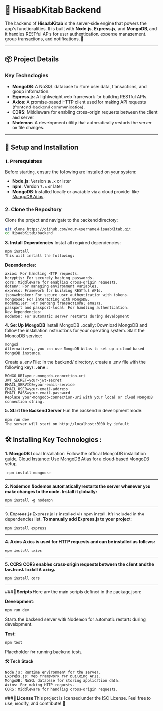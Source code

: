 # 🚀 HisaabKitab Backend

The backend of **HisaabKitab** is the server-side engine that powers the app's functionalities. It is built with **Node.js**, **Express.js**, and **MongoDB**, and it handles RESTful APIs for user authentication, expense management, group transactions, and notifications. 🔧

---

## **📦 Project Details**

### **Key Technologies**
- **MongoDB**: A NoSQL database to store user data, transactions, and group information.
- **Express.js**: A lightweight web framework for building RESTful APIs.
- **Axios**: A promise-based HTTP client used for making API requests (frontend-backend communication).
- **CORS**: Middleware for enabling cross-origin requests between the client and server.
- **Nodemon**: A development utility that automatically restarts the server on file changes.

---

## **🔧 Setup and Installation**

### **1. Prerequisites**
Before starting, ensure the following are installed on your system:
- **Node.js**: Version `16.x` or later
- **npm**: Version `7.x` or later
- **MongoDB**: Installed locally or available via a cloud provider like [MongoDB Atlas](https://www.mongodb.com/cloud/atlas).

### **2. Clone the Repository**
Clone the project and navigate to the backend directory:
```bash
git clone https://github.com/your-username/HisaabKitab.git
cd HisaabKitab/backend
```
**3. Install Dependencies**
Install all required dependencies:
```
npm install
This will install the following:
```
**Dependencies:**
```
axios: For handling HTTP requests.
bcryptjs: For securely hashing passwords.
cors: Middleware for enabling cross-origin requests.
dotenv: For managing environment variables.
express: Framework for building RESTful APIs.
jsonwebtoken: For secure user authentication with tokens.
mongoose: For interacting with MongoDB.
nodemailer: For sending transactional emails.
passport and passport-local: For handling authentication.
Dev Dependencies:
nodemon: For automatic server restarts during development.
```
**4. Set Up MongoDB**
Install MongoDB Locally:
Download MongoDB and follow the installation instructions for your operating system.
Start the MongoDB service:
```
mongod
Alternatively, you can use MongoDB Atlas to set up a cloud-based MongoDB instance.
```
Create a .env File: In the backend/ directory, create a .env file with the following keys:
**.env :**
```
MONGO_URI=your-mongodb-connection-uri
JWT_SECRET=your-jwt-secret
EMAIL_SERVICE=your-email-service
EMAIL_USER=your-email-address
EMAIL_PASS=your-email-password
Replace your-mongodb-connection-uri with your local or cloud MongoDB connection string.
```

**5. Start the Backend Server**
Run the backend in development mode:
```
npm run dev
The server will start on http://localhost:5000 by default.
```


**🛠 Installing Key Technologies :**
---
**1. MongoDB**
Local Installation: Follow the official MongoDB installation guide.
Cloud Instance: Use MongoDB Atlas for a cloud-based MongoDB setup.
```
 npm install mongoose
```
---
**2. Nodemon**
**Nodemon automatically restarts the server whenever you make changes to the code. Install it globally:**
```
npm install -g nodemon
```
---
**3. Express.js**
Express.js is installed via npm install. It’s included in the dependencies list.
**To manually add Express.js to your project:**
```
npm install express
```
---
**4. Axios**
**Axios is used for HTTP requests and can be installed as follows:**
```
npm install axios
```
----
**5. CORS**
**CORS enables cross-origin requests between the client and the backend. Install it using:**
```
npm install cors
```
---
###**📜 Scripts**
Here are the main scripts defined in the package.json:

**Development:**

```
npm run dev
```
Starts the backend server with Nodemon for automatic restarts during development.

**Test:**
```
npm test
```
Placeholder for running backend tests.

**🛠 Tech Stack**
```
Node.js: Runtime environment for the server.
Express.js: Web framework for building APIs.
MongoDB: NoSQL database for storing application data.
Axios: For making HTTP requests.
CORS: Middleware for handling cross-origin requests.
```
###**📜 License**
This project is licensed under the ISC License. Feel free to use, modify, and contribute! 🚀
